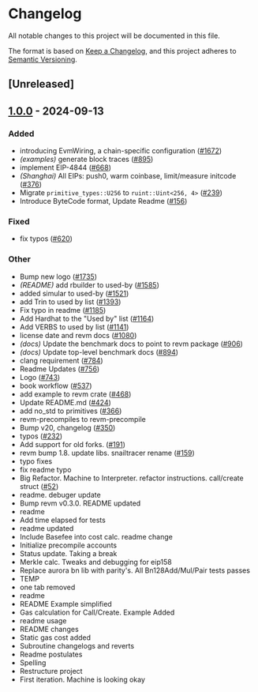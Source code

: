# Changelog

All notable changes to this project will be documented in this file.

The format is based on [Keep a Changelog](https://keepachangelog.com/en/1.0.0/),
and this project adheres to [Semantic Versioning](https://semver.org/spec/v2.0.0.html).

## [Unreleased]

## [1.0.0](https://github.com/NomicFoundation/revm/releases/tag/revm-optimism-v1.0.0) - 2024-09-13

### Added

- introducing EvmWiring, a chain-specific configuration ([#1672](https://github.com/NomicFoundation/revm/pull/1672))
- *(examples)* generate block traces ([#895](https://github.com/NomicFoundation/revm/pull/895))
- implement EIP-4844 ([#668](https://github.com/NomicFoundation/revm/pull/668))
- *(Shanghai)* All EIPs: push0, warm coinbase, limit/measure initcode ([#376](https://github.com/NomicFoundation/revm/pull/376))
- Migrate `primitive_types::U256` to `ruint::Uint<256, 4>` ([#239](https://github.com/NomicFoundation/revm/pull/239))
- Introduce ByteCode format, Update Readme ([#156](https://github.com/NomicFoundation/revm/pull/156))

### Fixed

- fix typos ([#620](https://github.com/NomicFoundation/revm/pull/620))

### Other

- Bump new logo ([#1735](https://github.com/NomicFoundation/revm/pull/1735))
- *(README)* add rbuilder to used-by ([#1585](https://github.com/NomicFoundation/revm/pull/1585))
- added simular to used-by ([#1521](https://github.com/NomicFoundation/revm/pull/1521))
- add Trin to used by list ([#1393](https://github.com/NomicFoundation/revm/pull/1393))
- Fix typo in readme ([#1185](https://github.com/NomicFoundation/revm/pull/1185))
- Add Hardhat to the "Used by" list ([#1164](https://github.com/NomicFoundation/revm/pull/1164))
- Add VERBS to used by list ([#1141](https://github.com/NomicFoundation/revm/pull/1141))
- license date and revm docs ([#1080](https://github.com/NomicFoundation/revm/pull/1080))
- *(docs)* Update the benchmark docs to point to revm package ([#906](https://github.com/NomicFoundation/revm/pull/906))
- *(docs)* Update top-level benchmark docs ([#894](https://github.com/NomicFoundation/revm/pull/894))
- clang requirement ([#784](https://github.com/NomicFoundation/revm/pull/784))
- Readme Updates ([#756](https://github.com/NomicFoundation/revm/pull/756))
- Logo ([#743](https://github.com/NomicFoundation/revm/pull/743))
- book workflow ([#537](https://github.com/NomicFoundation/revm/pull/537))
- add example to revm crate ([#468](https://github.com/NomicFoundation/revm/pull/468))
- Update README.md ([#424](https://github.com/NomicFoundation/revm/pull/424))
- add no_std to primitives ([#366](https://github.com/NomicFoundation/revm/pull/366))
- revm-precompiles to revm-precompile
- Bump v20, changelog ([#350](https://github.com/NomicFoundation/revm/pull/350))
- typos ([#232](https://github.com/NomicFoundation/revm/pull/232))
- Add support for old forks. ([#191](https://github.com/NomicFoundation/revm/pull/191))
- revm bump 1.8. update libs. snailtracer rename ([#159](https://github.com/NomicFoundation/revm/pull/159))
- typo fixes
- fix readme typo
- Big Refactor. Machine to Interpreter. refactor instructions. call/create struct ([#52](https://github.com/NomicFoundation/revm/pull/52))
- readme. debuger update
- Bump revm v0.3.0. README updated
- readme
- Add time elapsed for tests
- readme updated
- Include Basefee into cost calc. readme change
- Initialize precompile accounts
- Status update. Taking a break
- Merkle calc. Tweaks and debugging for eip158
- Replace aurora bn lib with parity's. All Bn128Add/Mul/Pair tests passes
- TEMP
- one tab removed
- readme
- README Example simplified
- Gas calculation for Call/Create. Example Added
- readme usage
- README changes
- Static gas cost added
- Subroutine changelogs and reverts
- Readme postulates
- Spelling
- Restructure project
- First iteration. Machine is looking okay
